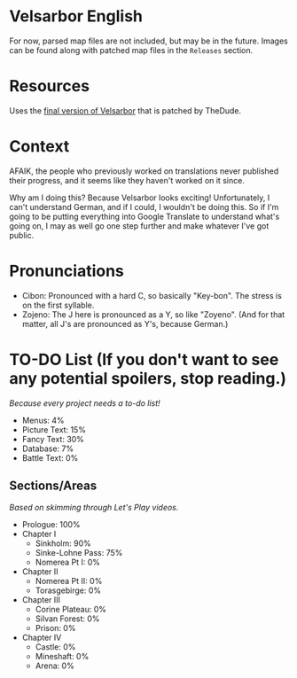 # Velsarbor English
For now, parsed map files are not included, but may be in the future.
Images can be found along with patched map files in the `Releases` section.

# Resources
Uses the [final version of Velsarbor](https://www.multimediaxis.de/threads/137420-RM2K-Velsarbor-Die-letzte-Version) that is patched by TheDude.

# Context
AFAIK, the people who previously worked on translations never published their progress, and it seems like they haven't worked on it since.

Why am I doing this? Because Velsarbor looks exciting! Unfortunately, I can't understand German, and if I could, I wouldn't be doing this. So if I'm going to be putting everything into Google Translate to understand what's going on, I may as well go one step further and make whatever I've got public.

# Pronunciations
- Cibon: Pronounced with a hard C, so basically "Key-bon". The stress is on the first syllable.
- Zojeno: The J here is pronounced as a Y, so like "Zoyeno". (And for that matter, all J's are pronounced as Y's, because German.)

# TO-DO List (If you don't want to see any potential spoilers, stop reading.)
*Because every project needs a to-do list!*
- Menus: 4%
- Picture Text: 15%
- Fancy Text: 30%
- Database: 7%
- Battle Text: 0%
## Sections/Areas
*Based on skimming through Let's Play videos.*
- Prologue: 100%
- Chapter I
	- Sinkholm: 90%
	- Sinke-Lohne Pass: 75%
	- Nomerea Pt I: 0%
- Chapter II
	- Nomerea Pt II: 0%
	- Torasgebirge: 0%
- Chapter III
	- Corine Plateau: 0%
	- Silvan Forest: 0%
	- Prison: 0%
- Chapter IV
	- Castle: 0%
	- Mineshaft: 0%
	- Arena: 0%
